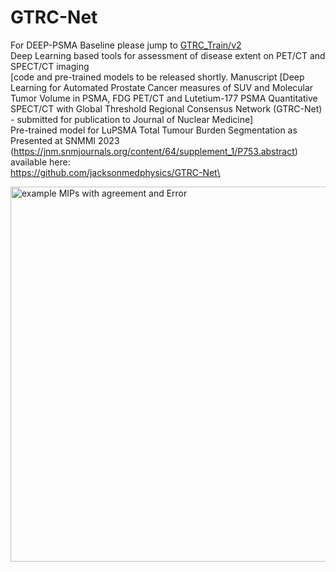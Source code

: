 # GTRC-Net
For DEEP-PSMA Baseline please jump to [GTRC_Train/v2](GTRC_Train/v2)  
Deep Learning based tools for assessment of disease extent on PET/CT and SPECT/CT imaging\
[code and pre-trained models to be released shortly. Manuscript [Deep Learning for Automated Prostate Cancer measures of SUV and Molecular Tumor Volume in PSMA, FDG PET/CT and Lutetium-177 PSMA Quantitative SPECT/CT with Global Threshold Regional Consensus Network (GTRC-Net) - submitted for publication to Journal of Nuclear Medicine]\
Pre-trained model for LuPSMA Total Tumour Burden Segmentation as Presented at SNMMI 2023 (https://jnm.snmjournals.org/content/64/supplement_1/P753.abstract) available here:\
https://github.com/jacksonmedphysics/GTRC-Net\

<img src="https://github.com/user-attachments/assets/9fcfa396-2c1d-492d-b39c-22c8536e1ddb" alt="example MIPs with agreement and Error" width="600"/>
